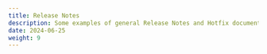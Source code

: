 ```yaml
---
title: Release Notes
description: Some examples of general Release Notes and Hotfix documentation.
date: 2024-06-25
weight: 9
---
```


